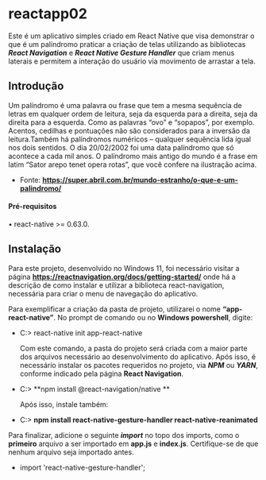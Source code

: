 # reactapp02

Este é um aplicativo simples criado em React Native que visa demonstrar o que é um palíndromo 
praticar a criação de telas utilizando as bibliotecas
***React Navigation*** e ***React Native Gesture Handler*** que criam menus laterais e permitem a interação do usuário via movimento de arrastar a tela.

## Introdução

  Um palíndromo é uma palavra ou frase que tem a mesma sequência de letras em qualquer ordem de leitura, seja da esquerda para a direita, seja da direita para a esquerda. Como as palavras “ovo” e “sopapos”, por exemplo. Acentos, cedilhas e pontuações não são considerados para a inversão da leitura.Também há palíndromos numéricos – qualquer sequência lida igual nos dois sentidos. O dia 20/02/2002 foi uma data palíndromo que só acontece a cada mil anos. 
O palíndromo mais antigo do mundo é a frase em latim “Sator arepo tenet opera rotas”, que você confere na ilustração acima. 

* Fonte: **https://super.abril.com.br/mundo-estranho/o-que-e-um-palindromo/**
  
#### Pré-requisitos
•	react-native >= 0.63.0.

## Instalação

  Para este projeto, desenvolvido no Windows 11, foi necessário visitar a página **https://reactnavigation.org/docs/getting-started/** onde há a descrição de como instalar e utilizar a biblioteca react-navigation, necessária para criar o menu de navegação do aplicativo.
  
  Para exemplificar a criação da pasta de projeto, utilizarei o nome **“app-react-native”**.
No prompt de comando ou no **Windows powershell**, digite:

* C:\> react-native init app-react-native    

  Com este comando, a pasta do projeto será criada com a maior parte dos arquivos necessário ao desenvolvimento do aplicativo.
Após isso, é necessário instalar os pacotes requeridos no projeto, via ***NPM*** ou ***YARN***, conforme indicado pela página **React Navigation**.       

* C:\> **npm install @react-navigation/native **    

  Após isso, instale também:         

* C:\> **npm install react-native-gesture-handler react-native-reanimated**

Para finalizar, adicione o seguinte ***import*** no topo dos imports, como o **primeiro** arquivo a ser importado em **app.js** e **index.js**. Certifique-se de que nenhum arquivo seja importado antes.   

* import 'react-native-gesture-handler';     

          

 
